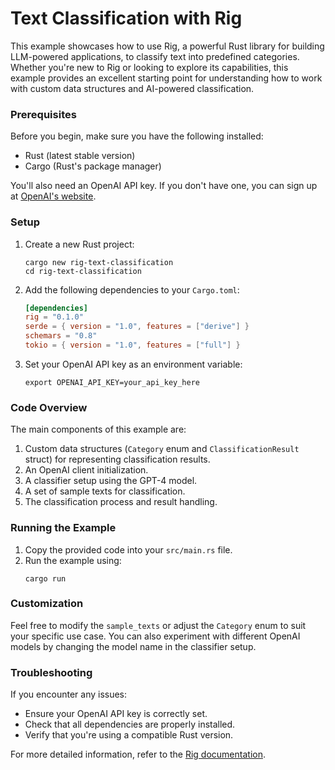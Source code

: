 # Text Classification with Rig

This example showcases how to use Rig, a powerful Rust library for building LLM-powered applications, to classify text into predefined categories. Whether you're new to Rig or looking to explore its capabilities, this example provides an excellent starting point for understanding how to work with custom data structures and AI-powered classification.

### Prerequisites

Before you begin, make sure you have the following installed:

- Rust (latest stable version)
- Cargo (Rust's package manager)

You'll also need an OpenAI API key. If you don't have one, you can sign up at [OpenAI's website](https://openai.com).

### Setup

1. Create a new Rust project:
   ```
   cargo new rig-text-classification
   cd rig-text-classification
   ```

2. Add the following dependencies to your `Cargo.toml`:
   ```toml
   [dependencies]
   rig = "0.1.0"
   serde = { version = "1.0", features = ["derive"] }
   schemars = "0.8"
   tokio = { version = "1.0", features = ["full"] }
   ```

3. Set your OpenAI API key as an environment variable:
   ```
   export OPENAI_API_KEY=your_api_key_here
   ```

### Code Overview

The main components of this example are:

1. Custom data structures (`Category` enum and `ClassificationResult` struct) for representing classification results.
2. An OpenAI client initialization.
3. A classifier setup using the GPT-4 model.
4. A set of sample texts for classification.
5. The classification process and result handling.

### Running the Example

1. Copy the provided code into your `src/main.rs` file.
2. Run the example using:
   ```
   cargo run
   ```

### Customization

Feel free to modify the `sample_texts` or adjust the `Category` enum to suit your specific use case. You can also experiment with different OpenAI models by changing the model name in the classifier setup.

### Troubleshooting

If you encounter any issues:
- Ensure your OpenAI API key is correctly set.
- Check that all dependencies are properly installed.
- Verify that you're using a compatible Rust version.

For more detailed information, refer to the [Rig documentation](https://docs.rs/rig).

